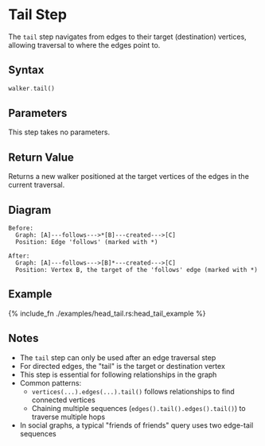 # Tail Step

The `tail` step navigates from edges to their target (destination) vertices, allowing traversal to where the edges point to.

## Syntax

```rust
walker.tail()
```

## Parameters

This step takes no parameters.

## Return Value

Returns a new walker positioned at the target vertices of the edges in the current traversal.

## Diagram

```
Before:
  Graph: [A]---follows--->*[B]---created--->[C]
  Position: Edge 'follows' (marked with *)

After:
  Graph: [A]---follows--->[B]*---created--->[C]
  Position: Vertex B, the target of the 'follows' edge (marked with *)
```

## Example

{% include_fn ./examples/head_tail.rs:head_tail_example %}

## Notes

- The `tail` step can only be used after an edge traversal step
- For directed edges, the "tail" is the target or destination vertex
- This step is essential for following relationships in the graph
- Common patterns:
  - `vertices(...).edges(...).tail()` follows relationships to find connected vertices
  - Chaining multiple sequences (`edges().tail().edges().tail()`) to traverse multiple hops
- In social graphs, a typical "friends of friends" query uses two edge-tail sequences